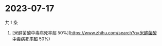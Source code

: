 # 2023-07-17

共 1 条

<!-- BEGIN -->
<!-- 最后更新时间 Mon Jul 17 2023 01:10:56 GMT+0800 (China Standard Time) -->

1. [米酵菌酸中毒病死率超
   50%](https://www.zhihu.com/search?q=米酵菌酸中毒病死率超 50%)

<!-- END -->
